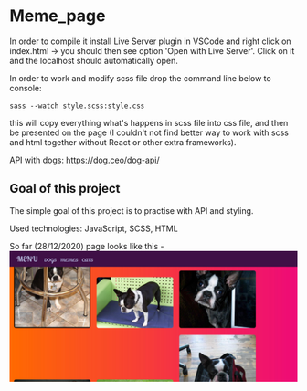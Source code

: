 # Meme_page

In order to compile it install Live Server plugin in VSCode and right click on index.html -> you should then see option 'Open with Live Server'. Click on it and the localhost should automatically open. 

In order to work and modify scss file drop the command line below to console: 
```
sass --watch style.scss:style.css

```
this will copy everything what's happens in scss file into css file, and then be presented on the page (I couldn't not find better way to work with scss and html together without React or other extra frameworks).

API with dogs: https://dog.ceo/dog-api/


## Goal of this project

The simple goal of this project is to practise with API and styling. 

Used technologies: JavaScript, SCSS, HTML

So far (28/12/2020) page looks like this - 
![Alt text](img/screenshot.JPG?raw=true "screenshot of the page")
